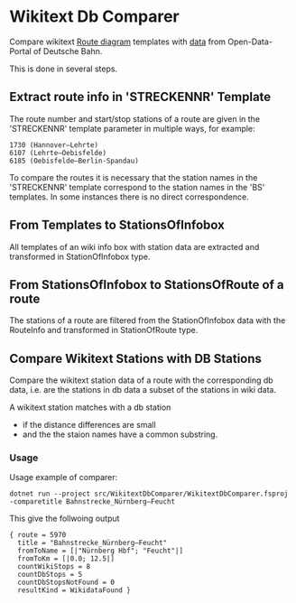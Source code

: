 # Wikitext Db Comparer

Compare wikitext [Route diagram](https://de.wikipedia.org/wiki/Wikipedia:Formatvorlage_Bahnstrecke) templates with [data](https://data.deutschebahn.com/dataset/geo-betriebsstelle) from Open-Data-Portal of Deutsche Bahn.

This is done in several steps.

## Extract route info in 'STRECKENNR' Template

The route number and start/stop stations of a route are given in the 'STRECKENNR' template parameter in multiple ways, for example:

```
1730 (Hannover–Lehrte)
6107 (Lehrte–Oebisfelde)
6185 (Oebisfelde–Berlin-Spandau)
```

To compare the routes it is necessary that the station names in the 'STRECKENNR' template correspond to the station names in the 'BS' templates. In some instances there is no direct correspondence.

## From Templates to StationsOfInfobox

All templates of an wiki info box with station data are extracted and transformed in StationOfInfobox type.

## From StationsOfInfobox to StationsOfRoute of a route

The stations of a route are filtered from the StationOfInfobox data with the RouteInfo and transformed in StationOfRoute type.

## Compare Wikitext Stations with DB Stations

Compare the wikitext station data of a route with the corresponding db data, i.e. are the stations in db data a subset of the stations in wiki data.

A wikitext station matches with a db station 

* if the distance differences are small 
* and the the staion names have a common substring.

### Usage

Usage example of comparer:

```
dotnet run --project src/WikitextDbComparer/WikitextDbComparer.fsproj -comparetitle Bahnstrecke_Nürnberg–Feucht
```

This give the follwoing output

```
{ route = 5970
  title = "Bahnstrecke_Nürnberg–Feucht"
  fromToName = [|"Nürnberg Hbf"; "Feucht"|]
  fromToKm = [|0.0; 12.5|]
  countWikiStops = 8
  countDbStops = 5
  countDbStopsNotFound = 0
  resultKind = WikidataFound }
```